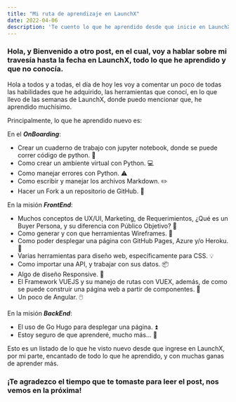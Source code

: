 ```yaml
---
title: "Mi ruta de aprendizaje en LaunchX"
date: 2022-04-06
description: 'Te cuento lo que he aprendido desde que inicie en LaunchX hasta el momento'
---
```


### Hola, y Bienvenido a otro post, en el cual, voy a hablar sobre mi travesía hasta la fecha en LaunchX, todo lo que he aprendido y que no conocía.

Hola a todos y a todas, el día de hoy les voy a comentar un poco de todas las habilidades que he adquirido, las herramientas que conocí, en lo que llevo de las semanas de LaunchX, donde puedo mencionar que, he aprendido muchísimo.

Principalmente, lo que he aprendido nuevo es:

En el ___OnBoarding___:
- Crear un cuaderno de trabajo con jupyter notebook, donde se puede correr código de python. 📓
- Como crear un ambiente virtual con Python. 💻
- Como manejar errores con Python. ⚠️
- Como escribir y manejar los archivos Markdown. ✏️
- Hacer un Fork a un repositorio de GitHub. 🔡

En la misión ___FrontEnd___:
- Muchos conceptos de UX/UI, Marketing, de Requerimientos, ¿Qué es un Buyer Persona, y su diferencia con Público Objetivo? 🧍
- Como generar y con que herramientas Wireframes. 🔳
- Como poder desplegar una página con GitHub Pages, Azure y/o Heroku. 🔼
- Varias herramientas para diseño web, específicamente para CSS. 💡
- Como importar una API, y trabajar con sus datos. 📦
- Algo de diseño Responsive. 📐
- El Framework VUEJS y su manejo de rutas con VUEX, además, de como se puede construir una página web a partir de componentes. 🚧
- Un poco de Angular. 🖱️

En la misión ___BackEnd___:
- El uso de Go Hugo para desplegar una página. ⏫
- Estoy seguro de que aprenderé, mucho más... 🥳

Esto es un listado de lo que he visto nuevo desde que ingrese en LaunchX, por mi parte, encantado de todo lo que he aprendido, y con muchas ganas de aprender más.

### ¡Te agradezco el tiempo que te tomaste para leer el post, nos vemos en la próxima!
